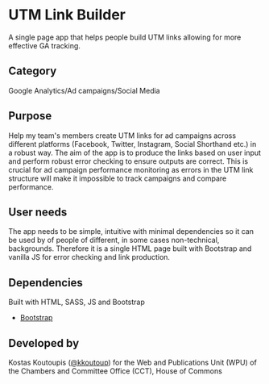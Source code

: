 # UTM Link Builder
A single page app that helps people build UTM links allowing for more effective GA tracking.

## Category
Google Analytics/Ad campaigns/Social Media

## Purpose
Help my team's members create UTM links for ad campaigns across different platforms (Facebook, Twitter, Instagram, Social Shorthand etc.) in a robust way. The aim of the app is to produce the links based on user input and perform  robust error checking to ensure outputs are correct. This is crucial for ad campaign performance monitoring as errors in the UTM link structure will make it impossible to track campaigns and compare performance.

## User needs
The app needs to be simple, intuitive with minimal dependencies so it can be used by of people of different, in some cases non-technical, backgrounds. Therefore it is a single HTML page built with Bootstrap and vanilla JS for error checking and link production.

## Dependencies
Built with HTML, SASS, JS and Bootstrap
- [Bootstrap](https://getbootstrap.com/)

## Developed by
Kostas Koutoupis ([@kkoutoup](https://github.com/kkoutoup)) for the Web and Publications Unit (WPU) of the Chambers and Committee Office (CCT), House of Commons
